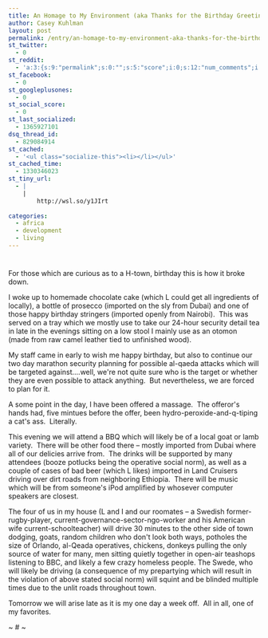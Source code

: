 ```yaml
---
title: An Homage to My Environment (aka Thanks for the Birthday Greetings)
author: Casey Kuhlman
layout: post
permalink: /entry/an-homage-to-my-environment-aka-thanks-for-the-birthday-greetings
st_twitter:
  - 0
st_reddit:
  - 'a:3:{s:9:"permalink";s:0:"";s:5:"score";i:0;s:12:"num_comments";i:0;}'
st_facebook:
  - 0
st_googleplusones:
  - 0
st_social_score:
  - 0
st_last_socialized:
  - 1365927101
dsq_thread_id:
  - 829084914
st_cached:
  - '<ul class="socialize-this"><li></li></ul>'
st_cached_time:
  - 1330346023
st_tiny_url:
  - |
    |
        http://wsl.so/y1JIrt
        
categories:
  - africa
  - development
  - living
---
```

# 

For those which are curious as to a H-town, birthday this is how it broke down. 

I woke up to homemade chocolate cake (which L could get all ingredients of locally), a bottle of prosecco (imported on the sly from Dubai) and one of those happy birthday stringers (imported openly from Nairobi).  This was served on a tray which we mostly use to take our 24-hour security detail tea in late in the evenings sitting on a low stool I mainly use as an otomon (made from raw camel leather tied to unfinished wood).  

My staff came in early to wish me happy birthday, but also to continue our two day marathon security planning for possible al-qaeda attacks which will be targeted against….well, we're not quite sure who is the target or whether they are even possible to attack anything.  But nevertheless, we are forced to plan for it.  

A some point in the day, I have been offered a massage.  The offeror's hands had, five mintues before the offer, been hydro-peroxide-and-q-tiping a cat's ass.  Literally.  

This evening we will attend a BBQ which will likely be of a local goat or lamb variety.  There will be other food there – mostly imported from Dubai where all of our delicies arrive from.  The drinks will be supported by many attendees (booze potlucks being the operative social norm), as well as a couple of cases of bad beer (which L likes) imported in Land Cruisers driving over dirt roads from neighboring Ethiopia.  There will be music which will be from someone's iPod amplified by whosever computer speakers are closest.  

The four of us in my house (L and I and our roomates – a Swedish former-rugby-player, current-governance-sector-ngo-worker and his American wife current-schoolteacher) will drive 30 minutes to the other side of town dodging, goats, random children who don't look both ways, potholes the size of Orlando, al-Qeada operatives, chickens, donkeys pulling the only source of water for many, men sitting quietly together in open-air teashops listening to BBC, and likely a few crazy homeless people. The Swede, who will likely be driving (a consequence of my prepartying which will result in the violation of above stated social norm) will squint and be blinded multiple times due to the unlit roads throughout town. 

Tomorrow we will arise late as it is my one day a week off.  All in all, one of my favorites.

~ # ~